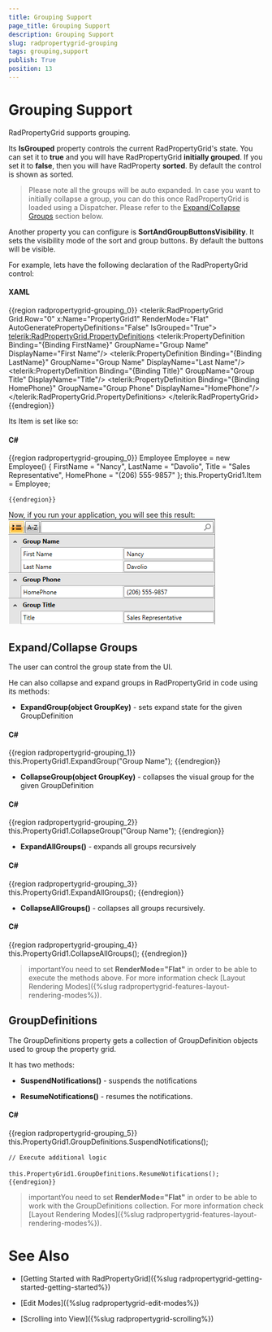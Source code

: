 ```yaml
---
title: Grouping Support
page_title: Grouping Support
description: Grouping Support
slug: radpropertygrid-grouping
tags: grouping,support
publish: True
position: 13
---
```


# Grouping Support



RadPropertyGrid supports grouping.

Its __IsGrouped__ property controls the current RadPropertyGrid's state. You can set it to __true__ and you will have RadPropertyGrid __initially grouped__. If you set it to __false__, then you will have RadProperty __sorted__. By default the control is shown as sorted.
      

>Please note all the groups will be auto expanded. In case you want to initially collapse a group, you can do this once RadPropertyGrid is loaded using a Dispatcher. Please refer to the [Expand/Collapse Groups](6bc25e12-7053-43d6-b612-bc147e1f0ccc#expand/collapse-groups) section below.
        

Another property you can configure is __SortAndGroupButtonsVisibility__. It sets the visibility mode of the sort and group buttons. By default the buttons will be visible.
      

For example, lets have the following declaration of the RadPropertyGrid control:
      

#### __XAML__

{{region radpropertygrid-grouping_0}}
	<telerik:RadPropertyGrid Grid.Row="0" x:Name="PropertyGrid1"
	                                  RenderMode="Flat"
	                                  AutoGeneratePropertyDefinitions="False"
	                                  IsGrouped="True">
	  <telerik:RadPropertyGrid.PropertyDefinitions>
	    <telerik:PropertyDefinition Binding="{Binding FirstName}" GroupName="Group Name" DisplayName="First Name"/>
	    <telerik:PropertyDefinition Binding="{Binding LastName}" GroupName="Group Name" DisplayName="Last Name"/>
	    <telerik:PropertyDefinition Binding="{Binding Title}" GroupName="Group Title" DisplayName="Title"/>
	    <telerik:PropertyDefinition Binding="{Binding HomePhone}" GroupName="Group Phone" DisplayName="HomePhone"/>
	  </telerik:RadPropertyGrid.PropertyDefinitions>
	</telerik:RadPropertyGrid>
	{{endregion}}



Its Item is set like so:
      

#### __C#__

{{region radpropertygrid-grouping_0}}
	Employee Employee = new Employee()
	{
	    FirstName = "Nancy",
	    LastName = "Davolio",
	    Title = "Sales Representative",
	    HomePhone = "(206) 555-9857"
	};
	this.PropertyGrid1.Item = Employee;
	
	{{endregion}}



Now, if you run your application, you will see this result:
      ![Rad Property Grid Grouping](images/RadPropertyGrid_Grouping.png)

## Expand/Collapse Groups

The user can control the group state from the UI.
        

He can also collapse and expand groups in RadPropertyGrid in code using its methods:
        

* __ExpandGroup(object GroupKey)__ - sets expand state for the given GroupDefinition
            

#### __C#__

{{region radpropertygrid-grouping_1}}
	this.PropertyGrid1.ExpandGroup("Group Name");
	{{endregion}}



* __CollapseGroup(object GroupKey)__ - collapses the visual group for the given GroupDefinition
            

#### __C#__

{{region radpropertygrid-grouping_2}}
	this.PropertyGrid1.CollapseGroup("Group Name");
	{{endregion}}



* __ExpandAllGroups()__ - expands all groups recursively
            

#### __C#__

{{region radpropertygrid-grouping_3}}
	this.PropertyGrid1.ExpandAllGroups();
	{{endregion}}



* __CollapseAllGroups()__ - collapses all groups recursively.
            

#### __C#__

{{region radpropertygrid-grouping_4}}
	this.PropertyGrid1.CollapseAllGroups();
	{{endregion}}



>importantYou need to set __RenderMode="Flat"__ in order to be able to execute the methods above.
            For more information check [Layout Rendering Modes]({%slug radpropertygrid-features-layout-rendering-modes%}).
          

## GroupDefinitions

The GroupDefinitions property gets a collection of GroupDefinition objects used to group the property grid.
        

It has two methods:

* __SuspendNotifications()__ - suspends the notifications
            

* __ResumeNotifications()__ - resumes the notifications.
            

#### __C#__

{{region radpropertygrid-grouping_5}}
	this.PropertyGrid1.GroupDefinitions.SuspendNotifications();
	
	// Execute additional logic
	
	this.PropertyGrid1.GroupDefinitions.ResumeNotifications();
	{{endregion}}



>importantYou need to set __RenderMode="Flat"__ in order to be able to work with the GroupDefinitions collection.
            For more information check [Layout Rendering Modes]({%slug radpropertygrid-features-layout-rendering-modes%}).
          

# See Also

 * [Getting Started with RadPropertyGrid]({%slug radpropertygrid-getting-started-getting-started%})

 * [Edit Modes]({%slug radpropertygrid-edit-modes%})

 * [Scrolling into View]({%slug radpropertygrid-scrolling%})
